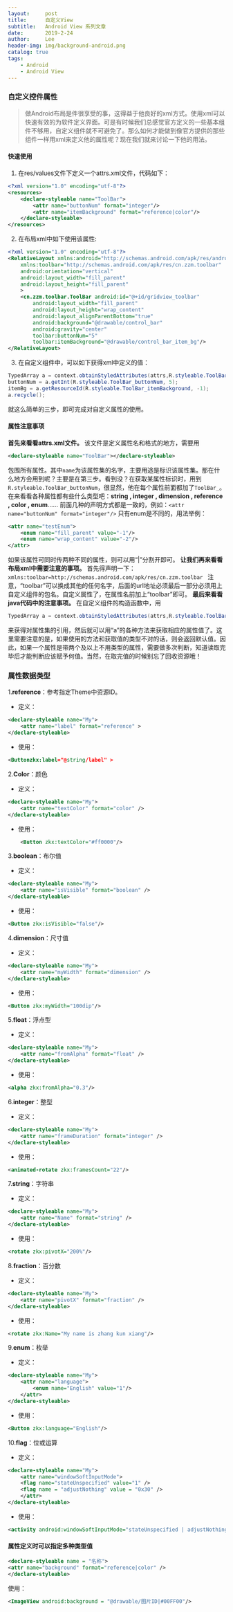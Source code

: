 ```yaml
---
layout:     post
title:      自定义View
subtitle:   Android View 系列文章
date:       2019-2-24
author:     Lee
header-img: img/background-android.png
catalog: true
tags:
    - Android
    - Android View
---
```


### 自定义控件属性

>做Android布局是件很享受的事，这得益于他良好的xml方式。使用xml可以快速有效的为软件定义界面。可是有时候我们总感觉官方定义的一些基本组件不够用，自定义组件就不可避免了。那么如何才能做到像官方提供的那些组件一样用xml来定义他的属性呢？现在我们就来讨论一下他的用法。

#### 快速使用

1. 在res/values文件下定义一个attrs.xml文件，代码如下：

```xml
<?xml version="1.0" encoding="utf-8"?> 
<resources> 
    <declare-styleable name="ToolBar"> 
        <attr name="buttonNum" format="integer"/> 
        <attr name="itemBackground" format="reference|color"/> 
    </declare-styleable> 
</resources>
```

2. 在布局xml中如下使用该属性:

```xml
<?xml version="1.0" encoding="utf-8"?> 
<RelativeLayout xmlns:android="http://schemas.android.com/apk/res/android" 
    xmlns:toolbar="http://schemas.android.com/apk/res/cn.zzm.toolbar" 
    android:orientation="vertical" 
    android:layout_width="fill_parent" 
    android:layout_height="fill_parent" 
    > 
    <cn.zzm.toolbar.ToolBar android:id="@+id/gridview_toolbar" 
        android:layout_width="fill_parent" 
        android:layout_height="wrap_content" 
        android:layout_alignParentBottom="true" 
        android:background="@drawable/control_bar" 
        android:gravity="center" 
        toolbar:buttonNum="5" 
        toolbar:itemBackground="@drawable/control_bar_item_bg"/> 
</RelativeLayout>
```

3. 在自定义组件中，可以如下获得xml中定义的值：

```java
TypedArray a = context.obtainStyledAttributes(attrs,R.styleable.ToolBar); 
buttonNum = a.getInt(R.styleable.ToolBar_buttonNum, 5); 
itemBg = a.getResourceId(R.styleable.ToolBar_itemBackground, -1);
a.recycle();
```

就这么简单的三步，即可完成对自定义属性的使用。

#### 属性注意事项

**首先来看看attrs.xml文件。**
该文件是定义属性名和格式的地方，需要用
```xml
<declare-styleable name="ToolBar"></declare-styleable>
```
包围所有属性。其中`name`为该属性集的名字，主要用途是标识该属性集。那在什么地方会用到呢？主要是在第三步。看到没？在获取某属性标识时，用到`R.styleable.ToolBar_buttonNum`，很显然，他在每个属性前面都加了`ToolBar_`。
在来看看各种属性都有些什么类型吧：**string , integer , dimension , reference , color , enum**......
前面几种的声明方式都是一致的，例如：`<attr name="buttonNum" format="integer"/>`
只有enum是不同的，用法举例：
```xml
<attr name="testEnum"> 
    <enum name="fill_parent" value="-1"/> 
    <enum name="wrap_content" value="-2"/> 
</attr>
```
如果该属性可同时传两种不同的属性，则可以用“|”分割开即可。
**让我们再来看看布局xml中需要注意的事项。**
首先得声明一下：`xmlns:toolbar=http://schemas.android.com/apk/res/cn.zzm.toolbar `
注意，“toolbar”可以换成其他的任何名字，后面的url地址必须最后一部分必须用上自定义组件的包名。自定义属性了，在属性名前加上“toolbar”即可。
**最后来看看java代码中的注意事项。**
在自定义组件的构造函数中，用
```java
TypedArray a = context.obtainStyledAttributes(attrs,R.styleable.ToolBar);
```
来获得对属性集的引用，然后就可以用“a”的各种方法来获取相应的属性值了。这里需要注意的是，如果使用的方法和获取值的类型不对的话，则会返回默认值。因此，如果一个属性是带两个及以上不用类型的属性，需要做多次判断，知道读取完毕后才能判断应该赋予何值。当然，在取完值的时候别忘了回收资源哦！

### 属性数据类型

1.**reference**：参考指定Theme中资源ID。

* 定义：

```xml
<declare-styleable name="My">
    <attr name="label" format="reference" >
</declare-styleable>
```

* 使用：

```xml
<Buttonzkx:label="@string/label" >
```

2.**Color**：颜色

* 定义：

```xml
<declare-styleable name="My">
    <attr name="textColor" format="color" />
</declare-styleable>
```

* 使用：

```xml
    <Button zkx:textColor="#ff0000"/>
```

3.**boolean**：布尔值

* 定义：

```xml
<declare-styleable name="My">
    <attr name="isVisible" format="boolean" />
</declare-styleable>
```

* 使用：

```xml
<Button zkx:isVisible="false"/>
```

4.**dimension**：尺寸值

* 定义：

```xml
<declare-styleable name="My">
    <attr name="myWidth" format="dimension" />
</declare-styleable>
```

* 使用：

```xml
<Button zkx:myWidth="100dip"/>
```

5.**float**：浮点型

* 定义：

```xml
<declare-styleable name="My">
    <attr name="fromAlpha" format="float" />
</declare-styleable>
```

* 使用：

```xml
<alpha zkx:fromAlpha="0.3"/>
```

6.**integer**：整型

* 定义：
```xml
<declare-styleable name="My">
    <attr name="frameDuration" format="integer" />
</declare-styleable>
```

* 使用：

```xml
<animated-rotate zkx:framesCount="22"/>
```

7.**string**：字符串

* 定义：

```xml
<declare-styleable name="My">
    <attr name="Name" format="string" />
</declare-styleable>
```

* 使用：

```xml
<rotate zkx:pivotX="200%"/>
```

8.**fraction**：百分数

* 定义：

```xml
<declare-styleable name="My">
    <attr name="pivotX" format="fraction" />
</declare-styleable>
```

* 使用：

```xml
<rotate zkx:Name="My name is zhang kun xiang"/>
```

9.**enum**：枚举

* 定义：

```xml
<declare-styleable name="My">
    <attr name="language">
        <enum name="English" value="1"/>
    </attr>
</declare-styleable>
```

* 使用：

```xml
<Button zkx:language="English"/>
```

10.**flag**：位或运算

* 定义：

```xml
<declare-styleable name="My">
    <attr name="windowSoftInputMode">
    <flag name="stateUnspecified" value="1" />
    <flag name = "adjustNothing" value = "0x30" />
    </attr>
</declare-styleable>
```

* 使用：

```xml
<activity android:windowSoftInputMode="stateUnspecified | adjustNothing">
```

#### 属性定义时可以指定多种类型值

```xml
<declare-styleable name = "名称">    
<attr name="background" format="reference|color" />
</declare-styleable>
```
使用：
```xml
<ImageView android:background = "@drawable/图片ID|#00FF00"/>
```
